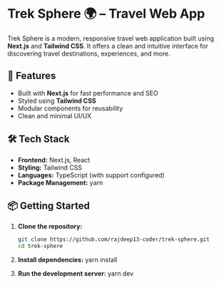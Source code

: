 # Trek Sphere 🌍 – Travel Web App

Trek Sphere is a modern, responsive travel web application built using **Next.js** and **Tailwind CSS**. It offers a clean and intuitive interface for discovering travel destinations, experiences, and more.

## 🚀 Features

- Built with **Next.js** for fast performance and SEO
- Styled using **Tailwind CSS**
- Modular components for reusability
- Clean and minimal UI/UX

## 🛠️ Tech Stack

- **Frontend:** Next.js, React
- **Styling:** Tailwind CSS
- **Languages:** TypeScript (with support configured)
- **Package Management:** yarn

## 📦 Getting Started

1. **Clone the repository:**
   ```bash
   git clone https://github.com/rajdeep13-coder/trek-sphere.git
   cd trek-sphere

2. **Install dependencies:**
    yarn install

3. **Run the development server:**
    yarn dev
